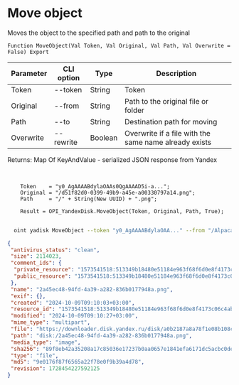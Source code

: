 ﻿---
sidebar_position: 9
---

# Move object
 Moves the object to the specified path and path to the original



`Function MoveObject(Val Token, Val Original, Val Path, Val Overwrite = False) Export`

  | Parameter | CLI option | Type | Description |
  |-|-|-|-|
  | Token | --token | String | Token |
  | Original | --from | String | Path to the original file or folder |
  | Path | --to | String | Destination path for moving |
  | Overwrite | --rewrite | Boolean | Overwrite if a file with the same name already exists |

  
  Returns:  Map Of KeyAndValue - serialized JSON response from Yandex

<br/>




```bsl title="Code example"
    Token    = "y0_AgAAAABdylaOAAs0QgAAAAD5i-a...";
    Original = "/d51f82d0-0399-49b9-a45e-a00330797a14.png";
    Path     = "/" + String(New UUID) + ".png";

    Result = OPI_YandexDisk.MoveObject(Token, Original, Path, True);
```



```sh title="CLI command example"
    
  oint yadisk MoveObject --token "y0_AgAAAABdylaOAA..." --from "/Alpaca.png" --to "/TestFolder/Alpaca (Moved).png" --rewrite %rewrite%

```

```json title="Result"
{
 "antivirus_status": "clean",
 "size": 2114023,
 "comment_ids": {
  "private_resource": "1573541518:513349b18480e51184e963f68f6d0e8f4173c06c4ab885b65f0eb797138892f3",
  "public_resource": "1573541518:513349b18480e51184e963f68f6d0e8f4173c06c4ab885b65f0eb797138892f3"
 },
 "name": "2a45ec48-94fd-4a39-a282-836b0177948a.png",
 "exif": {},
 "created": "2024-10-09T09:10:03+03:00",
 "resource_id": "1573541518:513349b18480e51184e963f68f6d0e8f4173c06c4ab885b65f0eb797138892f3",
 "modified": "2024-10-09T09:10:27+03:00",
 "mime_type": "multipart",
 "file": "https://downloader.disk.yandex.ru/disk/a0b2187a8a78f1e08b108c712034d22c1c5b1f8b7d82f2b5d0c84af4e7ddf460/67065694/gwThwhLBKYvLhQCNnqAHikawF6ofeh69S2Q-9g1T5IGPQ-vmmg5ho0UNlym1cYvMYt55yWUwrNHLEwnJN27VGg%3D%3D?uid=1573541518&filename=2a45ec48-94fd-4a39-a282-836b0177948a.png&disposition=attachment&hash=&limit=0&content_type=multipart&owner_uid=1573541518&fsize=2114023&hid=03d7263840468e281bd0b238a26e7d0d&media_type=image&tknv=v2&etag=9e0176f87f6565a22f78e0f9b39a4d78",
 "path": "disk:/2a45ec48-94fd-4a39-a282-836b0177948a.png",
 "media_type": "image",
 "sha256": "89f8eb42a35208a17c85036e17237b0aa0657e1841efa6171dc5acbc0dea9e18",
 "type": "file",
 "md5": "9e0176f87f6565a22f78e0f9b39a4d78",
 "revision": 1728454227592125
}
```
